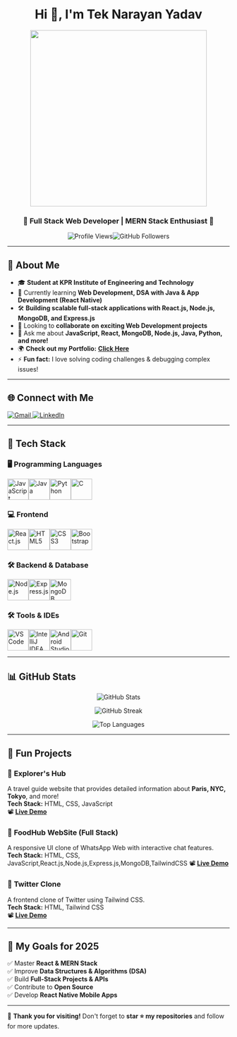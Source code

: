 <h1 align="center">Hi 👋, I'm Tek Narayan Yadav</h1>
<p align="center">
  <img src="https://i.pinimg.com/originals/47/f0/34/47f0342cec72b800463bf003eac1257e.gif" width="400px">
</p>
<h3 align="center">🚀 Full Stack Web Developer | MERN Stack Enthusiast 🚀</h3>

<p align="center">
  <img src="https://komarev.com/ghpvc/?username=Siddhartha34y&label=Profile%20views&color=blue&style=flat" alt="Profile Views"><img src="https://img.shields.io/github/followers/Siddhartha34y?label=Followers&style=social" alt="GitHub Followers"></p>

---

## 🚀 About Me  
- 🎓 **Student at KPR Institute of Engineering and Technology**  
- 🌱 Currently learning **Web Development, DSA with Java & App Development (React Native)**  
- 🛠 **Building scalable full-stack applications with React.js, Node.js, MongoDB, and Express.js**  
- 👯 Looking to **collaborate on exciting Web Development projects**  
- 💬 Ask me about **JavaScript, React, MongoDB, Node.js, Java, Python, and more!**  
- 🌍 **Check out my Portfolio:** **[Click Here](https://imaginative-conkies-077921.netlify.app/)**  
- ⚡ **Fun fact:** I love solving coding challenges & debugging complex issues!  

---

## 🌐 Connect with Me  
<p align="left"><a href="mailto:23cs188@kpriet.ac.in"><img src="https://img.shields.io/badge/Gmail-D14836?style=for-the-badge&logo=gmail&logoColor=white" alt="Gmail">
  </a><a href="https://www.linkedin.com/in/tek-narayan-yadav-108938289"><img src="https://img.shields.io/badge/LinkedIn-0077B5?style=for-the-badge&logo=linkedin&logoColor=white" alt="LinkedIn"></a></p>

---

## 🚀 Tech Stack  
### 🖥️ Programming Languages  
<p align="left"><img width="48" height="48" src="https://img.icons8.com/color/48/javascript.png" alt="JavaScript"/><img width="48" height="48" src="https://img.icons8.com/color/48/java-coffee-cup-logo.png" alt="Java"/><img width="48" height="48" src="https://img.icons8.com/color/48/python.png" alt="Python"/><img width="48" height="48" src="https://img.icons8.com/color/48/c-programming.png" alt="C"/></p>

### 💻 Frontend  
<p align="left"><img width="48" height="48" src="https://img.icons8.com/color/48/react-native.png" alt="React.js"/><img width="48" height="48" src="https://img.icons8.com/color/48/html-5.png" alt="HTML5"/><img width="48" height="48" src="https://img.icons8.com/color/48/css3.png" alt="CSS3"/><img width="48" height="48" src="https://img.icons8.com/color/48/bootstrap.png" alt="Bootstrap"/></p>

### 🛠 Backend & Database  
<p align="left"><img width="48" height="48" src="https://img.icons8.com/color/48/nodejs.png" alt="Node.js"/><img width="48" height="48" src="https://img.icons8.com/?size=100&id=2ZOaTclOqD4q&format=png&color=000000" alt="Express.js"/><img width="48" height="48" src="https://img.icons8.com/color/48/mongodb.png" alt="MongoDB"/></p>


### 🛠 Tools & IDEs  
<p align="left"><img width="48" height="48" src="https://img.icons8.com/color/48/visual-studio-code-2019.png" alt="VS Code"/><img width="48" height="48" src="https://img.icons8.com/color/48/intellij-idea.png" alt="IntelliJ IDEA"/><img width="48" height="48" src="https://img.icons8.com/color/48/android-studio--v2.png" alt="Android Studio"/><img width="48" height="48" src="https://img.icons8.com/color/48/git.png" alt="Git"/></p>

---

## 📊 GitHub Stats  
<p align="center">
  <img src="https://github-readme-stats.vercel.app/api?username=Siddhartha34y&show_icons=true&theme=tokyonight" alt="GitHub Stats"></p><p align="center"><img src="https://github-readme-streak-stats.herokuapp.com/?user=Siddhartha34y&theme=dark" alt="GitHub Streak"></p><p align="center"><img src="https://github-readme-stats.vercel.app/api/top-langs/?username=Siddhartha34y&layout=compact&theme=radical" alt="Top Languages"></p>

---

## 🎯 Fun Projects  
### 🌟 **Explorer's Hub**  
A travel guide website that provides detailed information about **Paris, NYC, Tokyo**, and more!  
**Tech Stack:** HTML, CSS, JavaScript  
📽 **[Live Demo](https://your-project-link.com)**  

### 🌟 **FoodHub WebSite (Full Stack)**  
A responsive UI clone of WhatsApp Web with interactive chat features.  
**Tech Stack:** HTML, CSS, JavaScript,React.js,Node.js,Express.js,MongoDB,TailwindCSS 
📽 **[Live Demo](https://your-project-link.com)**  

### 🌟 **Twitter Clone**  
A frontend clone of Twitter using Tailwind CSS.  
**Tech Stack:** HTML, Tailwind CSS  
📽 **[Live Demo](https://your-project-link.com)** 


---

## 🎯 My Goals for 2025  
✅ Master **React & MERN Stack**  
✅ Improve **Data Structures & Algorithms (DSA)**  
✅ Build **Full-Stack Projects & APIs**  
✅ Contribute to **Open Source**  
✅ Develop **React Native Mobile Apps**  

---

🚀 **Thank you for visiting!** Don't forget to **star ⭐ my repositories** and follow for more updates.  

